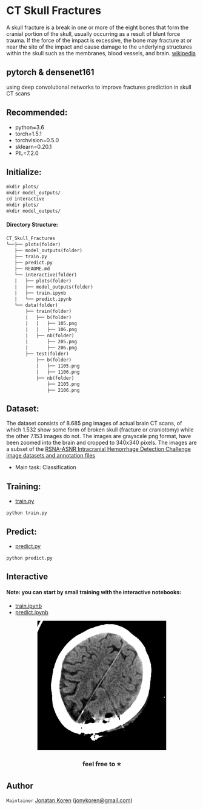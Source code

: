 # CT Skull Fractures
A skull fracture is a break in one or more of the eight bones that form the cranial portion of the skull, usually occurring as a result of blunt force trauma. If the force of the impact is excessive, the bone may fracture at or near the site of the impact and cause damage to the underlying structures within the skull such as the membranes, blood vessels, and brain. [wikipedia](https://en.wikipedia.org/wiki/Skull_fracture)

## pytorch & densenet161
using deep convolutional networks to improve fractures prediction in skull CT scans

## Recommended:
* python=3.6
* torch=1.5.1
* torchvision=0.5.0
* sklearn=0.20.1
* PIL=7.2.0

## Initialize:
```
mkdir plots/
mkdir model_outputs/
cd interactive
mkdir plots/
mkdir model_outputs/
```

#### Directory Structure:
```
CT_Skull_Fractures
└──├── plots(folder)
   ├── model_outputs(folder)
   ├── train.py
   ├── predict.py
   ├── README.md
   └── interactive(folder)
   |   ├── plots(folder)
   |   ├── model_outputs(folder)
   |   ├── train.ipynb
   |   └── predict.ipynb
   └── data(folder)
       ├── train(folder)
       |   ├── b(folder)
       |   |   ├── 105.png
       |   |   ├── 106.png
       |   ├── nb(folder)
       |       ├── 205.png
       |       ├── 206.png       
       ├── test(folder)
           ├── b(folder)
           |   ├── 1105.png
           |   ├── 1106.png           
           ├── nb(folder)    
               ├── 2105.png
               ├── 2106.png
```       
    
## Dataset:
The dataset consists of 8.685 png images of actual brain CT scans, of which 1.532 show some
form of broken skull (fracture or craniotomy) while the other 7.153 images do not. The images are
grayscale png format, have been zoomed into the brain and cropped to 340x340 pixels. The
images are a subset of the [RSNA-ASNR Intracranial Hemorrhage Detection Challenge image datasets and annotation files](https://www.kaggle.com/c/rsna-intracranial-hemorrhage-detection)
* Main task: Classification

## Training:
* [train.py](https://github.com/jonykoren/CT_Skull_Fractures/blob/master/train.py)
```
python train.py
```

## Predict:
* [predict.py](https://github.com/jonykoren/CT_Skull_Fractures/blob/master/predict.py)
```
python predict.py
```

## Interactive 
#### Note: you can start by small training with the interactive notebooks:
* [train.ipynb](https://github.com/jonykoren/CT_Skull_Fractures/blob/master/interactive/train.ipynb)
* [predict.ipynb](https://github.com/jonykoren/CT_Skull_Fractures/blob/master/interactive/predict.ipynb)

<p align="center">
  <img src="https://github.com/jonykoren/CT_Skull_Fractures/blob/master/img/gif.gif?raw=true">
</p>

### <p align="center">feel free to ⭐️</p>

## Author
`Maintainer` [Jonatan Koren](https://jonykoren.github.io/) (jonykoren@gmail.com)
